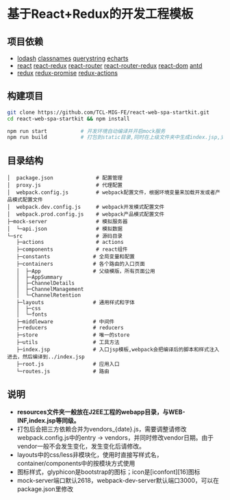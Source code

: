 # 基于React+Redux的开发工程模板

## 项目依赖
* [lodash][1] [classnames][2] [querystring][3] [echarts][4]
* [react][5] [react-redux][6] [react-router][7] [react-router-redux][8] [react-dom][9] [antd][10]
* [redux][11] [redux-promise][12] [redux-actions][13]

## 构建项目

```bash
git clone https://github.com/TCL-MIG-FE/react-web-spa-startkit.git
cd react-web-spa-startkit && npm install
```

```bash
npm run start           # 开发环境自动编译并开启mock服务
npm run build           # 打包到static目录,同时在上级文件夹中生成index.jsp,支持J2EE应用上下文
```

## 目录结构
    │  package.json              # 配置管理
    │  proxy.js                  # 代理配置
    │  webpack.config.js         # webpack配置文件，根据环境变量来加载开发或者产品模式配置文件
    │  webpack.dev.config.js     # webpack开发模式配置文件
    │  webpack.prod.config.js    # webpack产品模式配置文件
    ├─mock-server                # 模拟服务器
    │  └─api.json                # 模拟数据
    └─src                        # 源码目录
       ├─actions                 # actions
       ├─components              # react组件
       ├─constants              # 全局变量和配置
       ├─containers             # 各个路由的入口页面
       │  ├─App                 # 父级模版，所有页面公用
       │  ├─AppSummary
       │  ├─ChannelDetails
       │  ├─ChannelManagement
       │  └─ChannelRetention
       ├─layouts                # 通用样式和字体
       │  ├─css
       │  └─fonts
       ├─middleware             # 中间件
       ├─reducers               # reducers
       ├─store                  # 唯一的store
       ├─utils                  # 工具方法
       ├─index.jsp              # 入口jsp模板,webpack会把编译后的脚本和样式注入进去，然后编译到../index.jsp
       ├─root.js                # 应用入口
       └─routes.js              # 路由



## 说明
* **resources文件夹一般放在J2EE工程的webapp目录，与WEB-INF,index.jsp等同级。**
* 打包后会把三方依赖合并为vendors_{date}.js，需要调整请修改webpack.config.js中的entry -> vendors，并同时修改vendor日期。由于vendor一般不会发生变化，发生变化后请修改。
* layouts中的css/less非模块化，使用时直接写样式名，container/components中的按模块方式使用
* 图标样式，glyphicon是bootstrap的图标；icon是[iconfont][16]图标
* mock-server端口默认2618，webpack-dev-server默认端口3000，可以在package.json里修改

[1]: https://www.npmjs.com/package/lodash
[2]: https://www.npmjs.com/package/classnames
[3]: https://www.npmjs.com/package/querystring
[4]: https://www.npmjs.com/package/echarts
[5]: https://www.npmjs.com/package/react
[6]: https://www.npmjs.com/package/react-redux
[7]: https://www.npmjs.com/package/react-router
[8]: https://www.npmjs.com/package/react-router-redux
[9]: https://www.npmjs.com/package/react-dom
[10]: https://github.com/ant-design/ant-design
[11]: https://www.npmjs.com/package/redux
[12]: https://github.com/acdlite/redux-promise
[13]: https://www.npmjs.com/package/redux-actions
